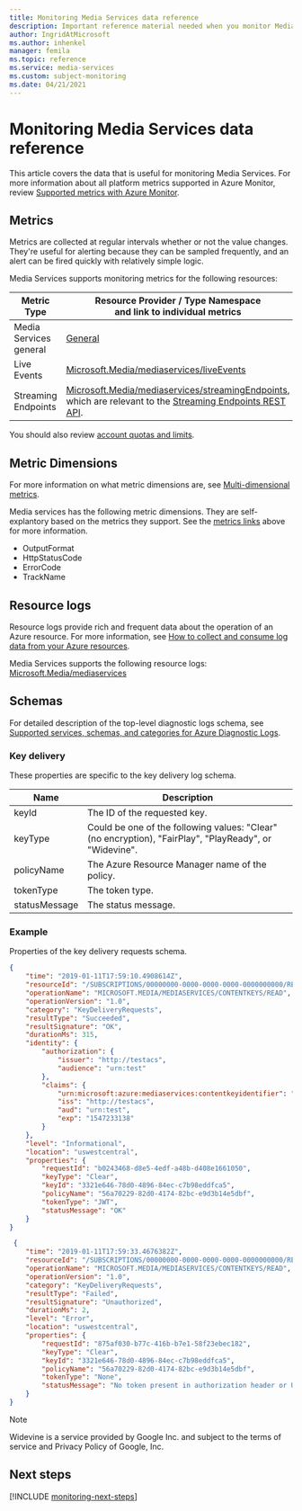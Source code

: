```yaml
---
title: Monitoring Media Services data reference 
description: Important reference material needed when you monitor Media Services 
author: IngridAtMicrosoft
ms.author: inhenkel
manager: femila
ms.topic: reference
ms.service: media-services
ms.custom: subject-monitoring
ms.date: 04/21/2021
---
```


# Monitoring Media Services data reference

This article covers the data that is useful for monitoring Media Services. For more information about all platform metrics supported in Azure Monitor, review [Supported metrics with Azure Monitor](../https://docs.microsoft.com/azure-monitor/essentials/metrics-supported.md).

## Metrics

Metrics are collected at regular intervals whether or not the value changes. They're useful for alerting because they can be sampled frequently, and an alert can be fired quickly with relatively simple logic.


Media Services supports monitoring metrics for the following resources:

|Metric Type | Resource Provider / Type Namespace<br/> and link to individual metrics |
|-------|-----|
| Media Services general | [General](../https://docs.microsoft.com/azure-monitor/essentials/metrics-supported.md#microsoftmediamediaservices) |
| Live Events | [Microsoft.Media/mediaservices/liveEvents](../https://docs.microsoft.com/azure-monitor/essentials/metrics-supported.md#microsoftmediamediaservicesliveevents) 
| Streaming Endpoints | [Microsoft.Media/mediaservices/streamingEndpoints](../https://docs.microsoft.com/azure-monitor/essentials/metrics-supported.md#microsoftmediamediaservicesstreamingendpoints), which are relevant to the [Streaming Endpoints REST API](/rest/api/media/streamingendpoints). 


You should also review [account quotas and limits](../limits-quotas-constraints-reference.md).


## Metric Dimensions

For more information on what metric dimensions are, see [Multi-dimensional metrics](../https://docs.microsoft.com/azure-monitor/essentials/data-platform-metrics.md#multi-dimensional-metrics).

Media services has the following metric dimensions.  They are self-explantory based on the metrics they support.  See the [metrics links](#metrics) above for more information.   
- OutputFormat
- HttpStatusCode 
- ErrorCode 
- TrackName 

## Resource logs

Resource logs provide rich and frequent data about the operation of an Azure resource. For more information, see [How to collect and consume log data from your Azure resources](../https://docs.microsoft.com/azure-monitor/essentials/platform-logs-overview.md).

Media Services supports the following resource logs:
[Microsoft.Media/mediaservices](../https://docs.microsoft.com/azure-monitor/essentials/resource-logs-categories.md#microsoftmediamediaservices)

## Schemas

For detailed description of the top-level diagnostic logs schema, see [Supported services, schemas, and categories for Azure Diagnostic Logs](../https://docs.microsoft.com/azure-monitor/essentials/resource-logs-schema.md).

### Key delivery 

These properties are specific to the key delivery log schema.

|Name|Description|
|---|---|
|keyId|The ID of the requested key.|
|keyType|Could be one of the following values: "Clear" (no encryption), "FairPlay", "PlayReady", or "Widevine".|
|policyName|The Azure Resource Manager name of the policy.|
|tokenType|The token type.|
|statusMessage|The status message.|

### Example

Properties of the key delivery requests schema.

```json
{
    "time": "2019-01-11T17:59:10.4908614Z",
    "resourceId": "/SUBSCRIPTIONS/00000000-0000-0000-0000-0000000000/RESOURCEGROUPS/SBKEY/PROVIDERS/MICROSOFT.MEDIA/MEDIASERVICES/SBDNSTEST",
    "operationName": "MICROSOFT.MEDIA/MEDIASERVICES/CONTENTKEYS/READ",
    "operationVersion": "1.0",
    "category": "KeyDeliveryRequests",
    "resultType": "Succeeded",
    "resultSignature": "OK",
    "durationMs": 315,
    "identity": {
        "authorization": {
            "issuer": "http://testacs",
            "audience": "urn:test"
        },
        "claims": {
            "urn:microsoft:azure:mediaservices:contentkeyidentifier": "3321e646-78d0-4896-84ec-c7b98eddfca5",
            "iss": "http://testacs",
            "aud": "urn:test",
            "exp": "1547233138"
        }
    },
    "level": "Informational",
    "location": "uswestcentral",
    "properties": {
        "requestId": "b0243468-d8e5-4edf-a48b-d408e1661050",
        "keyType": "Clear",
        "keyId": "3321e646-78d0-4896-84ec-c7b98eddfca5",
        "policyName": "56a70229-82d0-4174-82bc-e9d3b14e5dbf",
        "tokenType": "JWT",
        "statusMessage": "OK"
    }
} 
```

```json
 {
    "time": "2019-01-11T17:59:33.4676382Z",
    "resourceId": "/SUBSCRIPTIONS/00000000-0000-0000-0000-0000000000/RESOURCEGROUPS/SBKEY/PROVIDERS/MICROSOFT.MEDIA/MEDIASERVICES/SBDNSTEST",
    "operationName": "MICROSOFT.MEDIA/MEDIASERVICES/CONTENTKEYS/READ",
    "operationVersion": "1.0",
    "category": "KeyDeliveryRequests",
    "resultType": "Failed",
    "resultSignature": "Unauthorized",
    "durationMs": 2,
    "level": "Error",
    "location": "uswestcentral",
    "properties": {
        "requestId": "875af030-b77c-416b-b7e1-58f23ebec182",
        "keyType": "Clear",
        "keyId": "3321e646-78d0-4896-84ec-c7b98eddfca5",
        "policyName": "56a70229-82d0-4174-82bc-e9d3b14e5dbf",
        "tokenType": "None",
        "statusMessage": "No token present in authorization header or URL."
    }
} 
```

>[!NOTE]
> Widevine is a service provided by Google Inc. and subject to the terms of service and Privacy Policy of Google, Inc.

## Next steps

[!INCLUDE [monitoring-next-steps](../includes/monitoring-next-steps.md)]
